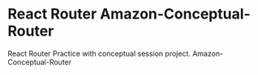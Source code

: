 # React Router Amazon-Conceptual-Router

React Router Practice with conceptual session project. Amazon-Conceptual-Router